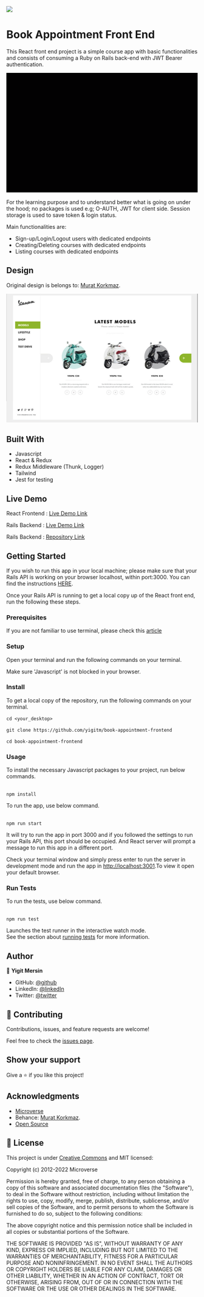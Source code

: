 ![](https://img.shields.io/badge/Microverse-blueviolet)

# Book Appointment Front End

This React front end project is a simple course app with basic functionalities and consists of consuming a Ruby on Rails back-end with JWT Bearer authentication.

![App Screenshot](src/images/app.gif)

For the learning purpose and to understand better what is going on under the hood; no packages is used e.g; O-AUTH, JWT for client side. Session storage is used to save token & login status.

Main functionalities are:

- Sign-up/Login/Logout users with dedicated endpoints
- Creating/Deleting courses with dedicated endpoints
- Listing courses with dedicated endpoints

## Design

Original design is belongs to: [Murat Korkmaz](https://www.behance.net/muratk).

![Design](./src/images/design.png)

## Built With

- Javascript
- React & Redux
- Redux Middleware (Thunk, Logger)
- Tailwind
- Jest for testing

## Live Demo

React Frontend : [Live Demo Link](https://warm-smakager-3f854a.netlify.app/)

Rails Backend : [Live Demo Link](https://dark-flower-106.fly.dev/api-docs/index.html)

Rails Backend : [Repository Link](https://github.com/yigitm/book-appointment/dev)

## Getting Started

If you wish to run this app in your local machine; please make sure that your Rails API is working on your browser localhost, within port:3000. You can find the instructions [HERE](https://github.com/yigitm/book-appointment/edit/API-readme/README.md).

Once your Rails API is running to get a local copy up of the React front end, run the following these steps.

### Prerequisites

If you are not familiar to use terminal, please check this [article](https://www.theodinproject.com/courses/web-development-101/lessons/command-line-basics-web-development-101)

### Setup

Open your terminal and run the following commands on your terminal.

Make sure 'Javascript' is not blocked in your browser.

### Install

To get a local copy of the repository, run the following commands on your terminal.

```
cd <your_desktop>
```

```
git clone https://github.com/yigitm/book-appointment-frontend
```

```
cd book-appointment-frontend
```

### Usage

To install the necessary Javascript packages to your project, run below commands.

```

npm install

```

To run the app, use below command.

```

npm run start

```

It will try to run the app in port 3000 and if you followed the settings to run your Rails API, this port should be occupied. And React server will prompt a message to run this app in a different port.

Check your terminal window and simply press enter to run the server in development mode and run the app in [http://localhost:3001](http://localhost:3001).To view it open your default browser.

### Run Tests

To run the tests, use below command.

```

npm run test

```

Launches the test runner in the interactive watch mode.\
See the section about [running tests](https://facebook.github.io/create-react-app/docs/running-tests) for more information.

## Author

👤 **Yigit Mersin**

- GitHub: [@github](https://github.com/ygtmrsn)
- LinkedIn: [@linkedIn](linkedin.com/in/yigitmersin)
- Twitter: [@twitter](https://twitter.com/ygtmrsn)

## 🤝 Contributing

Contributions, issues, and feature requests are welcome!

Feel free to check the [issues page](https://github.com/yigitm/book-appointment-frontend/issues).

## Show your support

Give a ⭐️ if you like this project!

## Acknowledgments

- [Microverse](https://www.microverse.org/)
- Behance: [Murat Korkmaz](https://www.behance.net/muratk).
- [Open Source](https://en.wikipedia.org/wiki/Open_source)

## 📝 License

This project is under [Creative Commons](https://creativecommons.org/licenses/by-nc/4.0/) and MIT licensed:

Copyright (c) 2012-2022 Microverse

Permission is hereby granted, free of charge, to any person obtaining
a copy of this software and associated documentation files (the
"Software"), to deal in the Software without restriction, including
without limitation the rights to use, copy, modify, merge, publish,
distribute, sublicense, and/or sell copies of the Software, and to
permit persons to whom the Software is furnished to do so, subject to
the following conditions:

The above copyright notice and this permission notice shall be
included in all copies or substantial portions of the Software.

THE SOFTWARE IS PROVIDED "AS IS", WITHOUT WARRANTY OF ANY KIND,
EXPRESS OR IMPLIED, INCLUDING BUT NOT LIMITED TO THE WARRANTIES OF
MERCHANTABILITY, FITNESS FOR A PARTICULAR PURPOSE AND
NONINFRINGEMENT. IN NO EVENT SHALL THE AUTHORS OR COPYRIGHT HOLDERS BE
LIABLE FOR ANY CLAIM, DAMAGES OR OTHER LIABILITY, WHETHER IN AN ACTION
OF CONTRACT, TORT OR OTHERWISE, ARISING FROM, OUT OF OR IN CONNECTION
WITH THE SOFTWARE OR THE USE OR OTHER DEALINGS IN THE SOFTWARE.
